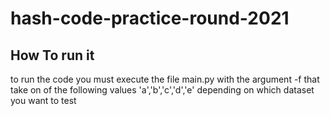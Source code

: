 # hash-code-practice-round-2021

## How To run it
to run the code you must execute the file main.py with the argument -f that take on of the following values 'a','b','c','d','e' depending on which dataset you want to test
